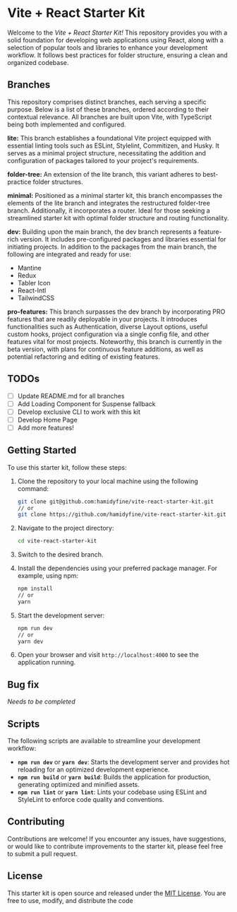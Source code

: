 # Vite + React Starter Kit

Welcome to the *Vite + React Starter Kit!* This repository provides you with a solid foundation for developing web applications using React, along with a selection of popular tools and libraries to enhance your development workflow. It follows best practices for folder structure, ensuring a clean and organized codebase.

## Branches
This repository comprises distinct branches, each serving a specific purpose. Below is a list of these branches, ordered according to their contextual relevance. All branches are built upon Vite, with TypeScript being both implemented and configured.

**lite:** This branch establishes a foundational Vite project equipped with essential linting tools such as ESLint, Stylelint, Commitizen, and Husky. It serves as a minimal project structure, necessitating the addition and configuration of packages tailored to your project's requirements.

**folder-tree:** An extension of the lite branch, this variant adheres to best-practice folder structures.

**minimal:** Positioned as a minimal starter kit, this branch encompasses the elements of the lite branch and integrates the restructured folder-tree branch. Additionally, it incorporates a router. Ideal for those seeking a streamlined starter kit with optimal folder structure and routing functionality.

**dev:** Building upon the main branch, the dev branch represents a feature-rich version. It includes pre-configured packages and libraries essential for initiating projects. In addition to the packages from the main branch, the following are integrated and ready for use:

- Mantine
- Redux
- Tabler Icon
- React-Intl
- TailwindCSS

**pro-features:** This branch surpasses the dev branch by incorporating PRO features that are readily deployable in your projects. It introduces functionalities such as Authentication, diverse Layout options, useful custom hooks, project configuration via a single config file, and other features vital for most projects. Noteworthy, this branch is currently in the beta version, with plans for continuous feature additions, as well as potential refactoring and editing of existing features.

## TODOs
- [ ] Update README.md for all branches
- [ ] Add Loading Component for Suspense fallback
- [ ] Develop exclusive CLI to work with this kit
- [ ] Develop Home Page
- [ ] Add more features!

## Getting Started

To use this starter kit, follow these steps:

1. Clone the repository to your local machine using the following command:

   ```bash
   git clone git@github.com:hamidyfine/vite-react-starter-kit.git
   // or
   git clone https://github.com/hamidyfine/vite-react-starter-kit.git
   ```

2. Navigate to the project directory:

   ```bash
   cd vite-react-starter-kit
   ```

3. Switch to the desired branch.

4. Install the dependencies using your preferred package manager. For example, using npm:

   ```bash
   npm install
   // or
   yarn
   ```

5. Start the development server:

   ```bash
   npm run dev
   // or
   yarn dev
   ```

6. Open your browser and visit `http://localhost:4000` to see the application running.

## Bug fix
*Needs to be completed*

## Scripts

The following scripts are available to streamline your development workflow:

- **`npm run dev`** or **`yarn dev`**: Starts the development server and provides hot reloading for an optimized development experience.
- **`npm run build`** or **`yarn build`**: Builds the application for production, generating optimized and minified assets.
- **`npm run lint`** or **`yarn lint`**: Lints your codebase using ESLint and StyleLint to enforce code quality and conventions.

## Contributing

Contributions are welcome! If you encounter any issues, have suggestions, or would like to contribute improvements to the starter kit, please feel free to submit a pull request.

## License

This starter kit is open source and released under the [MIT License](LICENSE). You are free to use, modify, and distribute the code
